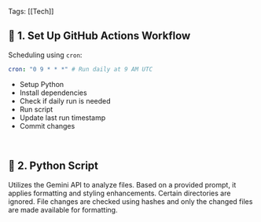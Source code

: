 Tags: [[Tech]]

## 🚀 1. Set Up GitHub Actions Workflow

Scheduling using `cron`:

```yaml
cron: "0 9 * * *" # Run daily at 9 AM UTC
```

- Setup Python
- Install dependencies
- Check if daily run is needed
- Run script
- Update last run timestamp
- Commit changes

<br>

## 🐍 2. Python Script

Utilizes the Gemini API to analyze files. Based on a provided prompt, it applies formatting and styling enhancements.
Certain directories are ignored.
File changes are checked using hashes and only the changed files are made available for formatting.